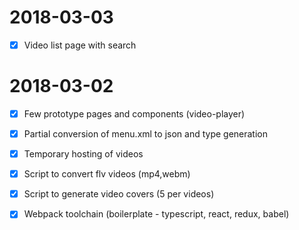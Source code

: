 

# 2018-03-03

- [x] Video list page with search

# 2018-03-02

- [x] Few prototype pages and components (video-player)
- [x] Partial conversion of menu.xml to json and type generation
- [x] Temporary hosting of videos
- [x] Script to convert flv videos (mp4,webm)
- [x] Script to generate video covers (5 per videos)
- [x] Webpack toolchain (boilerplate - typescript, react, redux, babel)


